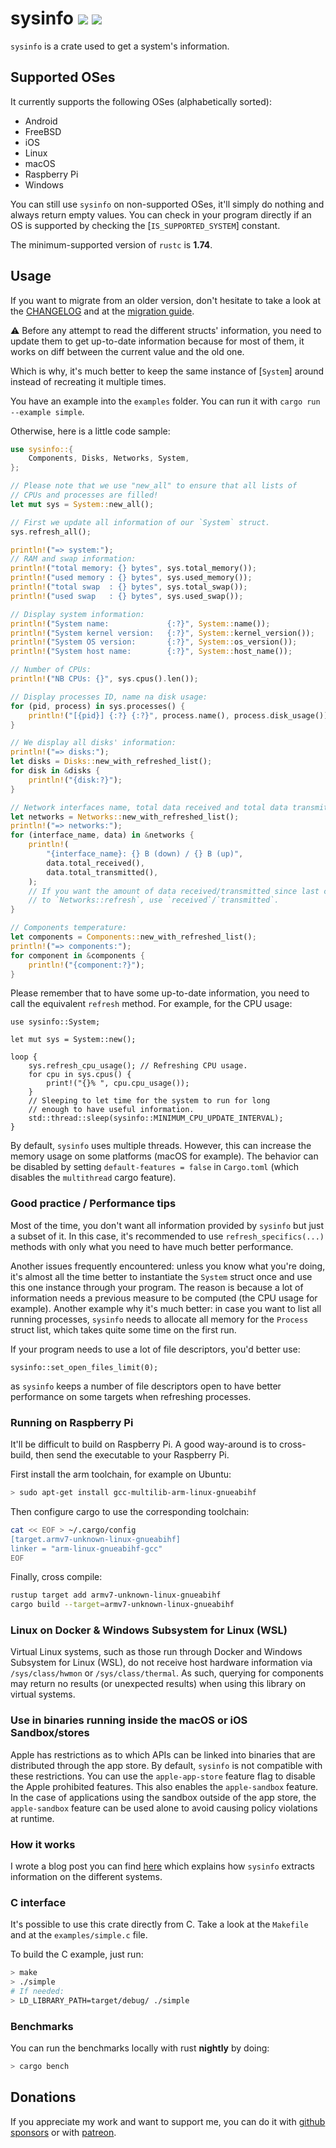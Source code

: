 # sysinfo [![][img_crates]][crates] [![][img_doc]][doc]

`sysinfo` is a crate used to get a system's information.

## Supported OSes

It currently supports the following OSes (alphabetically sorted):

 * Android
 * FreeBSD
 * iOS
 * Linux
 * macOS
 * Raspberry Pi
 * Windows

You can still use `sysinfo` on non-supported OSes, it'll simply do nothing and always return
empty values. You can check in your program directly if an OS is supported by checking the
[`IS_SUPPORTED_SYSTEM`] constant.

The minimum-supported version of `rustc` is **1.74**.

## Usage

If you want to migrate from an older version, don't hesitate to take a look at the
[CHANGELOG](https://github.com/GuillaumeGomez/sysinfo/blob/master/CHANGELOG.md) and at the
[migration guide](https://github.com/GuillaumeGomez/sysinfo/blob/master/migration_guide.md).

⚠️ Before any attempt to read the different structs' information, you need to update them to
get up-to-date information because for most of them, it works on diff between the current value
and the old one.

Which is why, it's much better to keep the same instance of [`System`] around instead of
recreating it multiple times.

You have an example into the `examples` folder. You can run it with `cargo run --example simple`.

Otherwise, here is a little code sample:

```rust
use sysinfo::{
    Components, Disks, Networks, System,
};

// Please note that we use "new_all" to ensure that all lists of
// CPUs and processes are filled!
let mut sys = System::new_all();

// First we update all information of our `System` struct.
sys.refresh_all();

println!("=> system:");
// RAM and swap information:
println!("total memory: {} bytes", sys.total_memory());
println!("used memory : {} bytes", sys.used_memory());
println!("total swap  : {} bytes", sys.total_swap());
println!("used swap   : {} bytes", sys.used_swap());

// Display system information:
println!("System name:             {:?}", System::name());
println!("System kernel version:   {:?}", System::kernel_version());
println!("System OS version:       {:?}", System::os_version());
println!("System host name:        {:?}", System::host_name());

// Number of CPUs:
println!("NB CPUs: {}", sys.cpus().len());

// Display processes ID, name na disk usage:
for (pid, process) in sys.processes() {
    println!("[{pid}] {:?} {:?}", process.name(), process.disk_usage());
}

// We display all disks' information:
println!("=> disks:");
let disks = Disks::new_with_refreshed_list();
for disk in &disks {
    println!("{disk:?}");
}

// Network interfaces name, total data received and total data transmitted:
let networks = Networks::new_with_refreshed_list();
println!("=> networks:");
for (interface_name, data) in &networks {
    println!(
        "{interface_name}: {} B (down) / {} B (up)",
        data.total_received(),
        data.total_transmitted(),
    );
    // If you want the amount of data received/transmitted since last call
    // to `Networks::refresh`, use `received`/`transmitted`.
}

// Components temperature:
let components = Components::new_with_refreshed_list();
println!("=> components:");
for component in &components {
    println!("{component:?}");
}
```

Please remember that to have some up-to-date information, you need to call the equivalent
`refresh` method. For example, for the CPU usage:

```rust,no_run
use sysinfo::System;

let mut sys = System::new();

loop {
    sys.refresh_cpu_usage(); // Refreshing CPU usage.
    for cpu in sys.cpus() {
        print!("{}% ", cpu.cpu_usage());
    }
    // Sleeping to let time for the system to run for long
    // enough to have useful information.
    std::thread::sleep(sysinfo::MINIMUM_CPU_UPDATE_INTERVAL);
}
```

By default, `sysinfo` uses multiple threads. However, this can increase the memory usage on some
platforms (macOS for example). The behavior can be disabled by setting `default-features = false`
in `Cargo.toml` (which disables the `multithread` cargo feature).

### Good practice / Performance tips

Most of the time, you don't want all information provided by `sysinfo` but just a subset of it.
In this case, it's recommended to use `refresh_specifics(...)` methods with only what you need
to have much better performance.

Another issues frequently encountered: unless you know what you're doing, it's almost all the
time better to instantiate the `System` struct once and use this one instance through your
program. The reason is because a lot of information needs a previous measure to be computed
(the CPU usage for example). Another example why it's much better: in case you want to list
all running processes, `sysinfo` needs to allocate all memory for the `Process` struct list,
which takes quite some time on the first run.

If your program needs to use a lot of file descriptors, you'd better use:

```rust,no_run
sysinfo::set_open_files_limit(0);
```

as `sysinfo` keeps a number of file descriptors open to have better performance on some
targets when refreshing processes.

### Running on Raspberry Pi

It'll be difficult to build on Raspberry Pi. A good way-around is to cross-build, then send the
executable to your Raspberry Pi.

First install the arm toolchain, for example on Ubuntu:

```bash
> sudo apt-get install gcc-multilib-arm-linux-gnueabihf
```

Then configure cargo to use the corresponding toolchain:

```bash
cat << EOF > ~/.cargo/config
[target.armv7-unknown-linux-gnueabihf]
linker = "arm-linux-gnueabihf-gcc"
EOF
```

Finally, cross compile:

```bash
rustup target add armv7-unknown-linux-gnueabihf
cargo build --target=armv7-unknown-linux-gnueabihf
```

### Linux on Docker & Windows Subsystem for Linux (WSL)

Virtual Linux systems, such as those run through Docker and Windows Subsystem for Linux (WSL), do
not receive host hardware information via `/sys/class/hwmon` or `/sys/class/thermal`. As such,
querying for components may return no results (or unexpected results) when using this library on
virtual systems.

### Use in binaries running inside the macOS or iOS Sandbox/stores

Apple has restrictions as to which APIs can be linked into binaries that are distributed through the app store.
By default, `sysinfo` is not compatible with these restrictions. You can use the `apple-app-store`
feature flag to disable the Apple prohibited features. This also enables the `apple-sandbox` feature.
In the case of applications using the sandbox outside of the app store, the `apple-sandbox` feature
can be used alone to avoid causing policy violations at runtime.

### How it works

I wrote a blog post you can find [here][sysinfo-blog] which explains how `sysinfo` extracts information
on the different systems.

[sysinfo-blog]: https://blog.guillaume-gomez.fr/articles/2021-09-06+sysinfo%3A+how+to+extract+systems%27+information

### C interface

It's possible to use this crate directly from C. Take a look at the `Makefile` and at the
`examples/simple.c` file.

To build the C example, just run:

```bash
> make
> ./simple
# If needed:
> LD_LIBRARY_PATH=target/debug/ ./simple
```

### Benchmarks

You can run the benchmarks locally with rust **nightly** by doing:

```bash
> cargo bench
```

## Donations

If you appreciate my work and want to support me, you can do it with
[github sponsors](https://github.com/sponsors/GuillaumeGomez) or with
[patreon](https://www.patreon.com/GuillaumeGomez).

[img_crates]: https://img.shields.io/crates/v/sysinfo.svg
[img_doc]: https://img.shields.io/badge/rust-documentation-blue.svg

[crates]: https://crates.io/crates/sysinfo
[doc]: https://docs.rs/sysinfo/

